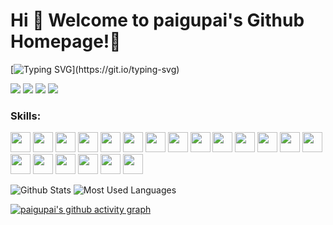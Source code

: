 # Hi 🎉 Welcome to paigupai's Github Homepage!🚀

[![Typing SVG](https://readme-typing-svg.demolab.com?font=Fira+Code&pause=1000&width=435&lines=Welcome!)](https://git.io/typing-svg)

<p>
<img src="https://img.shields.io/static/v1?label=Program&message=Dart&color=blue"/>
<img src="https://img.shields.io/static/v1?label=Program&message=Swift&color=red"/>
<a href="https://zenn.dev/paigu"><img src="https://img.shields.io/static/v1?label=Blog&message=Zenn&color=blue"/></a>
<img src="https://visitor-badge.glitch.me/badge?page_id=https://github.com/paigupai&right_color=red" />
</p>



### **Skills:**


<img height="32" width="32" src="https://cdn.jsdelivr.net/npm/simple-icons@v8/icons/flutter.svg" />
<img height="32" width="32" src="https://cdn.jsdelivr.net/npm/simple-icons@v8/icons/swift.svg" />
<img height="32" width="32" src="https://cdn.jsdelivr.net/npm/simple-icons@v8/icons/python.svg" />
<img height="32" width="32" src="https://cdn.jsdelivr.net/npm/simple-icons@v8/icons/android.svg" />
<img height="32" width="32" src="https://cdn.jsdelivr.net/npm/simple-icons@v8/icons/ios.svg" />
<img height="32" width="32" src="https://cdn.jsdelivr.net/npm/simple-icons@v8/icons/macos.svg" />
<img height="32" width="32" src="https://cdn.jsdelivr.net/npm/simple-icons@v8/icons/visualstudiocode.svg" />
<img height="32" width="32" src="https://cdn.jsdelivr.net/npm/simple-icons@v8/icons/androidstudio.svg" />
<img height="32" width="32" src="https://cdn.jsdelivr.net/npm/simple-icons@v8/icons/xcode.svg" />
<img height="32" width="32" src="https://cdn.jsdelivr.net/npm/simple-icons@v8/icons/git.svg" />
<img height="32" width="32" src="https://cdn.jsdelivr.net/npm/simple-icons@v8/icons/sqlite.svg" />
<img height="32" width="32" src="https://cdn.jsdelivr.net/npm/simple-icons@v8/icons/realm.svg" />
<img height="32" width="32" src="https://cdn.jsdelivr.net/npm/simple-icons@v8/icons/firebase.svg" />
<img height="32" width="32" src="https://cdn.jsdelivr.net/npm/simple-icons@v8/icons/github.svg" />
<img height="32" width="32" src="https://cdn.jsdelivr.net/npm/simple-icons@v8/icons/gitlab.svg" />
<img height="32" width="32" src="https://cdn.jsdelivr.net/npm/simple-icons@v8/icons/gitpod.svg" />
<img height="32" width="32" src="https://cdn.jsdelivr.net/npm/simple-icons@v8/icons/jira.svg" />
<img height="32" width="32" src="https://cdn.jsdelivr.net/npm/simple-icons@v8/icons/confluence.svg" />
<img height="32" width="32" src="https://cdn.jsdelivr.net/npm/simple-icons@v8/icons/mattermost.svg" />
<img height="32" width="32" src="https://cdn.jsdelivr.net/npm/simple-icons@v8/icons/zenn.svg" />


![Github Stats](https://github-readme-stats.vercel.app/api?username=paigupai&show_icons=true&count_private=true)
![Most Used Languages](https://github-readme-stats.vercel.app/api/top-langs/?username=paigupai&layout=compact)

[![paigupai's github activity graph](https://github-readme-activity-graph.cyclic.app/graph?username=paigupai&theme=vue)](https://github.com/ashutosh00710/github-readme-activity-graph)